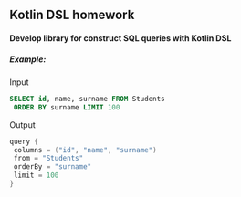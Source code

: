 ## Kotlin DSL homework

#### Develop library for construct SQL queries with Kotlin DSL

##### Example:

Input
```sql
SELECT id, name, surname FROM Students
 ORDER BY surname LIMIT 100
```

Output
```Kotlin
query {
 columns = ("id", "name", "surname")
 from = "Students"
 orderBy = "surname"
 limit = 100
}
```
